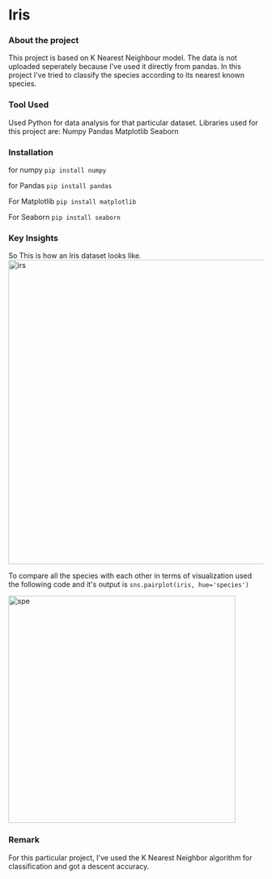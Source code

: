 # Iris

### About the project
This project is based on K Nearest Neighbour model.
The data is not uploaded seperately because I've used it directly from pandas.
In this project I've tried to classify the species according to its nearest known species.


### Tool Used
Used Python for data analysis for that particular dataset. Libraries used for this project are:
Numpy
Pandas
Matplotlib
Seaborn

### Installation
for numpy
```pip install numpy```


for Pandas
```pip install pandas```


For Matplotlib
```pip install matplotlib```


For Seaborn
```pip install seaborn```




### Key Insights

So This is how an Iris dataset looks like.
<img width="600" alt="irs" src="https://user-images.githubusercontent.com/69238621/140884826-fbe2e572-34b3-4142-b82e-72af8f42f7eb.PNG">

To compare all the species with each other in terms of visualization used the following code and it's output is
```sns.pairplot(iris, hue='species')```

<img width="448" alt="spe" src="https://user-images.githubusercontent.com/69238621/140885341-af884ce9-945c-4474-8237-87bff8405dcf.PNG">

### Remark
For this particular project, I've used the K Nearest Neighbor algorithm for classification and got a descent accuracy.
